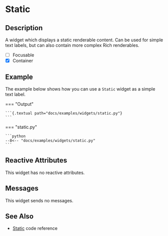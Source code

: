 # Static

## Description

A widget which displays a static renderable content.
Can be used for simple text labels, but can also contain more complex Rich renderables.

- [ ] Focusable
- [x] Container

## Example

The example below shows how you can use a `Static` widget as a simple text label.

=== "Output"

    ```{.textual path="docs/examples/widgets/static.py"}
    ```

=== "static.py"

    ```python
    --8<-- "docs/examples/widgets/static.py"
    ```

## Reactive Attributes

This widget has no reactive attributes.

## Messages

This widget sends no messages.

## See Also

* [Static](../reference/static.md) code reference
